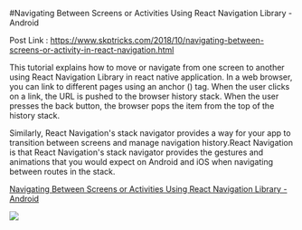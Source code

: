 #Navigating Between Screens or Activities Using React Navigation Library - Android

Post Link : https://www.skptricks.com/2018/10/navigating-between-screens-or-activity-in-react-navigation.html

This tutorial explains how to move or navigate from one screen to another using React Navigation Library in react native application. In a web browser, you can link to different pages using an anchor (<a>) tag. When the user clicks on a link, the URL is pushed to the browser history stack. When the user presses the back button, the browser pops the item from the top of the history stack.

Similarly, React Navigation's stack navigator provides a way for your app to transition between screens and manage navigation history.React Navigation is that React Navigation's stack navigator provides the gestures and animations that you would expect on Android and iOS when navigating between routes in the stack.

<a href="https://www.skptricks.com/2018/10/navigating-between-screens-or-activity-in-react-navigation.html" > Navigating Between Screens or Activities Using React Navigation Library - Android </a>

<img src="https://4.bp.blogspot.com/-B9MF3Fh4MLk/W9SGCQfXp6I/AAAAAAAACEE/8RVlcQsDkoAmLiy1PYhd74zoWHENGI_iACLcBGAs/s640/na.png" />
